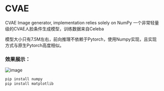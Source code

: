 # CVAE
CVAE Image generator, implementation relies solely on NumPy
一个非常轻量级的CVAE人脸条件生成模型，训练数据来自Celeba

模型大小只有7.5M左右，前向推理不依赖于Pytorch，使用Numpy实现，且实现方式与原生Pytorch高度相似。

### 效果展示：
![image](https://github.com/hammershock/CVAEGenerator/assets/109429530/429fd044-f71f-4e42-9bfb-7dcd84d49fd6)

```bash
pip install numpy
pip install matplotlib
```
